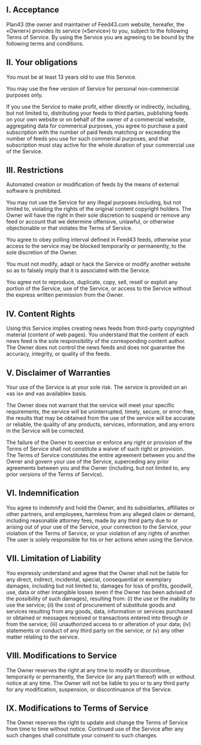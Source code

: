 I. Acceptance
-------------

Plan43 (the owner and maintainer of Feed43.com website, hereafer, the «Owner») provides its service («Service») to you, subject to the following Terms of Service. By using the Service you are agreeing to be bound by the following terms and conditions.

II. Your obligations
--------------------

You must be at least 13 years old to use this Service.

You may use the free version of Service for personal non-commercial purposes only.

If you use the Service to make profit, either directly or indirectly, including, but not limited to, distributing your feeds to third parties, publishing feeds on your own website or on behalf of the owner of a commercial website, aggregating data for commerical purposes, you agree to purchase a paid subscription with the number of paid feeds matching or exceeding the number of feeds you use for such commerical purposes, and that subscription must stay active for the whole duration of your commercial use of the Service.

III. Restrictions
-----------------

Automated creation or modification of feeds by the means of external software is prohibited.

You may not use the Service for any illegal purposes including, but not limited to, violating the rights of the original content copyright holders. The Owner will have the right in their sole discretion to suspend or remove any feed or account that we determine offensive, unlawful, or otherwise objectionable or that violates the Terms of Service.

You agree to obey polling interval defined in Feed43 feeds, otherwise your access to the service may be blocked temporarily or permanently, to the sole discretion of the Owner.

You must not modify, adapt or hack the Service or modify another website so as to falsely imply that it is associated with the Service.

You agree not to reproduce, duplicate, copy, sell, resell or exploit any portion of the Service, use of the Service, or access to the Service without the express written permission from the Owner.

IV. Content Rights
------------------

Using this Service implies creating news feeds from third-party copyrighted material (content of web pages). You understand that the content of each news feed is the sole responsibility of the corresponding content author. The Owner does not control the news feeds and does not guarantee the accuracy, integrity, or quality of the feeds.

V. Disclaimer of Warranties
---------------------------

Your use of the Service is at your sole risk. The service is provided on an «as is» and «as available» basis.

The Owner does not warrant that the service will meet your specific requirements, the service will be uninterrupted, timely, secure, or error-free, the results that may be obtained from the use of the service will be accurate or reliable, the quality of any products, services, information, and any errors in the Service will be corrected.

The failure of the Owner to exercise or enforce any right or provision of the Terms of Service shall not constitute a waiver of such right or provision. The Terms of Service constitutes the entire agreement between you and the Owner and govern your use of the Service, superceding any prior agreements between you and the Owner (including, but not limited to, any prior versions of the Terms of Service).

VI. Indemnification
-------------------

You agree to indemnify and hold the Owner, and its subsidiaries, affiliates or other partners, and employees, harmless from any alleged claim or demand, including reasonable attorney fees, made by any third party due to or arising out of your use of the Service, your connection to the Service, your violation of the Terms of Service, or your violation of any rights of another. The user is solely responsible for his or her actions when using the Service.

VII. Limitation of Liability
----------------------------

You expressly understand and agree that the Owner shall not be liable for any direct, indirect, incidental, special, consequential or exemplary damages, including but not limited to, damages for loss of profits, goodwill, use, data or other intangible losses (even if the Owner has been advised of the possibility of such damages), resulting from: (i) the use or the inability to use the service; (ii) the cost of procurement of substitute goods and services resulting from any goods, data, information or services purchased or obtained or messages received or transactions entered into through or from the service; (iii) unauthorized access to or alteration of your data; (iv) statements or conduct of any third party on the service; or (v) any other matter relating to the service.

VIII. Modifications to Service
------------------------------

The Owner reserves the right at any time to modify or discontinue, temporarily or permanently, the Service (or any part thereof) with or without notice at any time. The Owner will not be liable to you or to any third party for any modification, suspension, or discontinuance of the Service.

IX. Modifications to Terms of Service
-------------------------------------

The Owner reserves the right to update and change the Terms of Service from time to time without notice. Continued use of the Service after any such changes shall constitute your consent to such changes.
